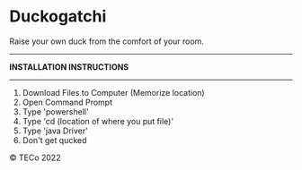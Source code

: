 # Duckogatchi
Raise your own duck from the comfort of your room.

*****************************
**INSTALLATION INSTRUCTIONS**
*****************************

1) Download Files to Computer (Memorize location)
2) Open Command Prompt
3) Type 'powershell'
4) Type 'cd (location of where you put file)'
5) Type 'java Driver'
6) Don't get qucked



© TECo 2022

